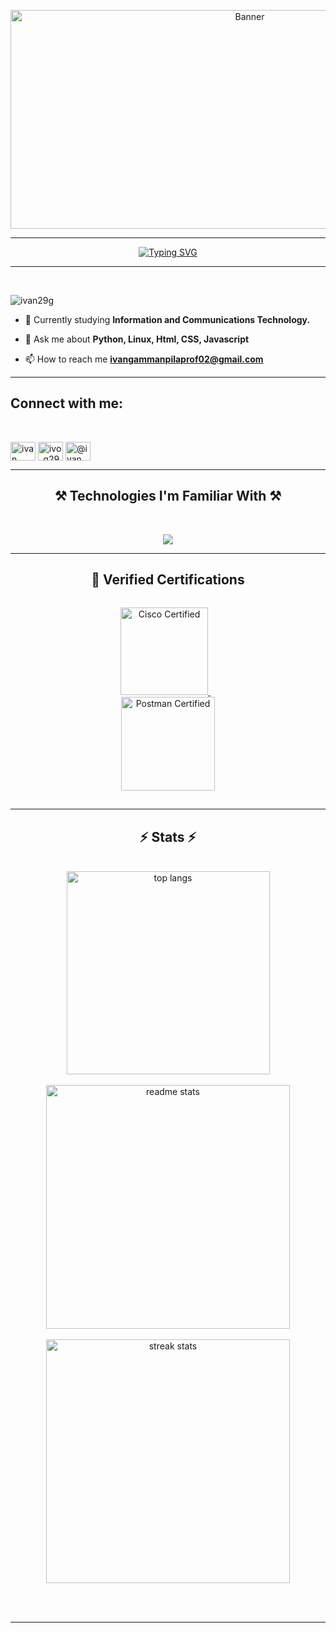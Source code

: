 <!--Banner image -->
<p align="center">
  <img src="https://github.com/Ivan29G/Ivan29G/blob/4502aa0e2cd7b831a1e7f362fcaf2f1e4d9c62c7/Images/person-playing-3d-video-games-device.jpg" alt="Banner" height="350px" width="750px"/>
</p>
<hr>
<div align="center">

[![Typing SVG](https://readme-typing-svg.herokuapp.com?font=Fira+Code&size=25&pause=1000&color=B6DE40FD&background=FFBD8500&center=true&vCenter=true&width=447&lines=Hi%2C+I'm+Ivan+Gammanpila.;IT+Student+.+.+.;Tech-Savvy+in+Cloud+%26+Security;Always+Exploring+New+Tech+%F0%9F%9A%80)](https://git.io/typing-svg)

</div>
<hr>
<br>


<!--About me-->
<p align="left"> <img src="https://komarev.com/ghpvc/?username=ivan29g&label=Profile%20views&color=0e75b6&style=flat" alt="ivan29g" /> </p>

- 🌱 Currently studying **Information and Communications Technology.**

- 💬 Ask me about **Python, Linux, Html, CSS, Javascript**

- 📫 How to reach me **ivangammanpilaprof02@gmail.com**
 <hr/>

<!-- Social Media Links -->
<h2 align="left">Connect with me:</h2>
<br>
    <p align="left">
        <a href="https://linkedin.com/in/ivan gammanpila" target="blank"><img align="center" src="https://raw.githubusercontent.com/rahuldkjain/github-profile-readme-generator/master/src/images/icons/Social/linked-in-alt.svg"alt="ivan gammanpila" height="30" width="40" /></a>
        <a href="https://instagram.com/ivo_g29" target="blank"><img align="center" src="https://raw.githubusercontent.com/rahuldkjain/github-profile-readme-generator/master/src/images/icons/Social/instagram.svg" alt="ivo_g29" height="30" width="40" /></a>
        <a href="https://medium.com/@ivan gammanpila" target="blank"><img align="center" src="https://raw.githubusercontent.com/rahuldkjain/github-profile-readme-generator/master/src/images/icons/Social/medium.svg" alt="@ivan gammanpila" height="30" width="40" /></a>
    </p>
<hr/>

<!--Tools I familiar with-->
<h2 align="center">⚒️ Technologies I'm Familiar With ⚒️</h2>
<br>
<div align="center">
  <p align="center">
  <img src="https://skillicons.dev/icons?i=python,java,html,css,javascript,linux,azure,nodejs,react,mongodb" />
  </p>

<hr/>

<h2>🏅 Verified Certifications </h2>

<div style="padding: 15px; width: 200px; border-radius: 8px; align: center;">
  <a href="https://www.credly.com/badges/78b3827d-8c49-413e-a7c5-4237c9b996e9/public_url" target="_blank">
    <img src="https://images.credly.com/images/68c0b94d-f6ac-40b1-a0e0-921439eb092e/image.png" alt="Cisco Certified" width="140">
  </a>
 &nbsp&nbsp
  <a href="https://api.badgr.io/public/assertions/-v6FvkpkTgmdAaVpysDaiw?identity__email=ivangammanpila12%40gmail.com" target="_blank">
    <img src="https://github.com/user-attachments/assets/9c5dc1ff-4838-4521-a8fb-86089adf29a9" alt="Postman Certified" width="150">
  </a>
</div>
<hr/>

<!--My Stats -->
<h2 align="center">⚡ Stats ⚡</h2>
<br>

<div align=center>
  <div align=center>
      <img width=325 align="center" src="https://github-readme-stats.vercel.app/api/top-langs/?username=Ivan29G&hide=HTML&langs_count=8&layout=compact&theme=react&border_radius=10&size_weight=0.5&count_weight=0.5&exclude_repo=github-readme-stats" alt="top langs" />
  </div>
  <br/>
  <div align=center>
    <img width=390 src="https://github-readme-stats.vercel.app/api?username=Ivan29G&count_private=true&show_icons=true&theme=react&rank_icon=github&border_radius=10" alt="readme stats" />
  </div>
  <br/>
    <img width=390 src="https://streak-stats.demolab.com/?user=Ivan29G&count_private=true&theme=react&border_radius=10" alt="streak stats"/>   
</div>

<br/><br/>
<hr/>


